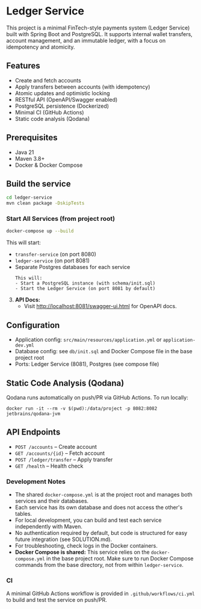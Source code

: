 # Ledger Service

This project is a minimal FinTech-style payments system (Ledger Service) built with Spring Boot and PostgreSQL. It supports internal wallet transfers, account management, and an immutable ledger, with a focus on idempotency and atomicity.

## Features
- Create and fetch accounts
- Apply transfers between accounts (with idempotency)
- Atomic updates and optimistic locking
- RESTful API (OpenAPI/Swagger enabled)
- PostgreSQL persistence (Dockerized)
- Minimal CI (GitHub Actions)
- Static code analysis (Qodana)

## Prerequisites
- Java 21
- Maven 3.8+
- Docker & Docker Compose

## Build the service
```sh
cd ledger-service
mvn clean package -DskipTests
```

### Start All Services (from project root)
```sh
docker-compose up --build
```
This will start:
- `transfer-service` (on port 8080)
- `ledger-service` (on port 8081)
- Separate Postgres databases for each service
   ```
   This will:
   - Start a PostgreSQL instance (with schema/init.sql)
   - Start the Ledger Service (on port 8081 by default)

3. **API Docs:**
   - Visit [http://localhost:8081/swagger-ui.html](http://localhost:8081/swagger-ui.html) for OpenAPI docs.

## Configuration
- Application config: `src/main/resources/application.yml` or `application-dev.yml`
- Database config: see `db/init.sql` and Docker Compose file in the base project root
- Ports: Ledger Service (8081), Postgres (see compose file)


## Static Code Analysis (Qodana)

Qodana runs automatically on push/PR via GitHub Actions. To run locally:

```
docker run -it --rm -v $(pwd):/data/project -p 8082:8082 jetbrains/qodana-jvm
```

## API Endpoints
- `POST /accounts` – Create account
- `GET /accounts/{id}` – Fetch account
- `POST /ledger/transfer` – Apply transfer
- `GET /health` – Health check


### Development Notes
- The shared `docker-compose.yml` is at the project root and manages both services and their databases.
- Each service has its own database and does not access the other's tables.
- For local development, you can build and test each service independently with Maven.
- No authentication required by default, but code is structured for easy future integration (see SOLUTION.md).
- For troubleshooting, check logs in the Docker containers.
- **Docker Compose is shared:** This service relies on the `docker-compose.yml` in the base project root. Make sure to run Docker Compose commands from the base directory, not from within `ledger-service`.

### CI
A minimal GitHub Actions workflow is provided in `.github/workflows/ci.yml` to build and test the service on push/PR.


